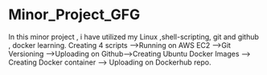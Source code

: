 # Minor_Project_GFG
In this minor project , i have utilized my Linux ,shell-scripting, git and github , docker learning. Creating 4 scripts -->Running on AWS EC2 -->Git Versioning -->Uploading on Github-->Creating Ubuntu Docker Images --> Creating Docker container --> Uploading on Dockerhub repo.
